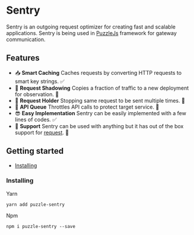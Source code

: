 # Sentry
Sentry is an outgoing request optimizer for creating fast and scalable applications. Sentry is being used in [PuzzleJs](https://github.com/puzzle-js/puzzle-js) framework for gateway communication.

## Features
- 📥  **Smart Caching** Caches requests by converting HTTP requests to smart key strings. ✅
- 👻  **Request Shadowing** Copies a fraction of traffic to a new deployment for observation. 📝
- 🚧  **Request Holder** Stopping same request to be sent multiple times. 📝
- 🚥  **API Queue** Throttles API calls to protect target service. 📝
- 😎  **Easy Implementation** Sentry can be easily implemented with a few lines of codes. ✅
- 🔌  **Support** Sentry can be used with anything but it has out of the box support for [request](https://github.com/request/request). 📝

## Getting started
-   [Installing](#Installing)
    
### Installing

Yarn
```
yarn add puzzle-sentry
```
Npm
```
npm i puzzle-sentry --save
```


    

